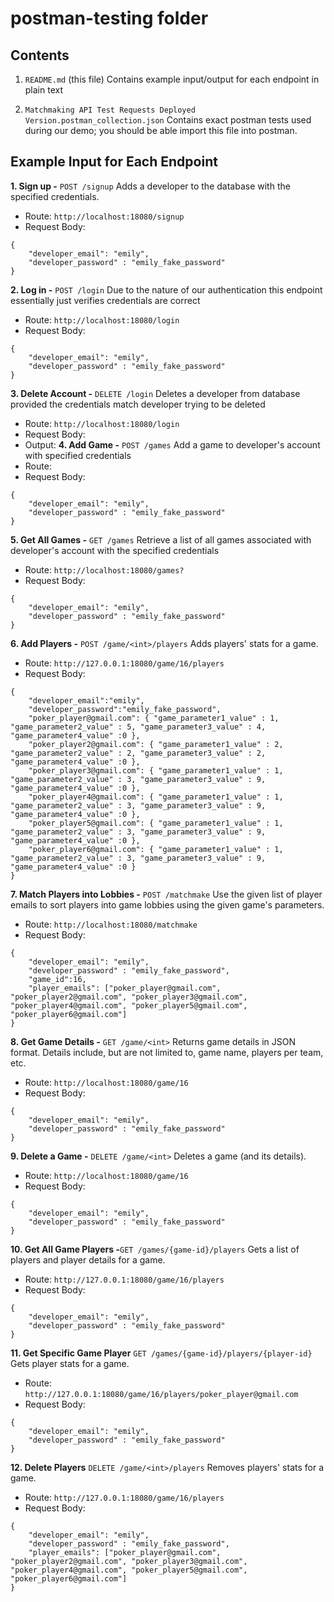 
# postman-testing folder
## Contents
  
 1.  `README.md` (this file)
Contains example input/output for each endpoint in plain text

  

2) `Matchmaking API Test Requests Deployed Version.postman_collection.json`
Contains exact postman tests used during our demo; you should be able import this file into postman.

  

## Example Input for Each Endpoint

 **1. Sign up -**  `POST /signup`
Adds a developer to the database with the specified credentials.
- Route: `http://localhost:18080/signup`
- Request Body:
```
{
    "developer_email": "emily",
    "developer_password" : "emily_fake_password"
}
```

 **2. Log in -** `POST /login`
Due to the nature of our authentication this endpoint essentially just verifies credentials are correct
- Route: `http://localhost:18080/login`
- Request Body:
```
{
    "developer_email": "emily",
    "developer_password" : "emily_fake_password"
}
```
 **3. Delete Account -** `DELETE /login`
Deletes a developer from database provided the credentials match developer trying to be deleted
- Route: `http://localhost:18080/login`
- Request Body:
- Output:
 **4. Add Game -** `POST /games`
Add a game to developer's account with specified credentials
- Route:
- Request Body:
```
{
    "developer_email": "emily",
    "developer_password" : "emily_fake_password"
}
```
 **5. Get All Games -** `GET /games`
Retrieve a list of all games associated with developer's account with the 
specified credentials
- Route: `http://localhost:18080/games?`
- Request Body:
```
{
    "developer_email": "emily",
    "developer_password" : "emily_fake_password"
}
```
 **6. Add Players -** `POST /game/<int>/players`
Adds players' stats for a game.
- Route: `http://127.0.0.1:18080/game/16/players`
- Request Body:
```
{
    "developer_email":"emily",
    "developer_password":"emily_fake_password",
    "poker_player@gmail.com": { "game_parameter1_value" : 1, "game_parameter2_value" : 5, "game_parameter3_value" : 4, "game_parameter4_value" :0 }, 
    "poker_player2@gmail.com": { "game_parameter1_value" : 2, "game_parameter2_value" : 2, "game_parameter3_value" : 2, "game_parameter4_value" :0 },
    "poker_player3@gmail.com": { "game_parameter1_value" : 1, "game_parameter2_value" : 3, "game_parameter3_value" : 9, "game_parameter4_value" :0 },
    "poker_player4@gmail.com": { "game_parameter1_value" : 1, "game_parameter2_value" : 3, "game_parameter3_value" : 9, "game_parameter4_value" :0 },
    "poker_player5@gmail.com": { "game_parameter1_value" : 1, "game_parameter2_value" : 3, "game_parameter3_value" : 9, "game_parameter4_value" :0 },
    "poker_player6@gmail.com": { "game_parameter1_value" : 1, "game_parameter2_value" : 3, "game_parameter3_value" : 9, "game_parameter4_value" :0 }
}
```
 **7. Match Players into Lobbies -** `POST /matchmake`
Use the given list of player emails to sort players into game lobbies using the given game's parameters.
- Route: `http://localhost:18080/matchmake`
- Request Body:
```
{
    "developer_email": "emily",
    "developer_password" : "emily_fake_password",
    "game_id":16,
    "player_emails": ["poker_player@gmail.com", "poker_player2@gmail.com", "poker_player3@gmail.com", "poker_player4@gmail.com", "poker_player5@gmail.com", "poker_player6@gmail.com"]
}
```
 **8. Get Game Details -** `GET /game/<int>`
Returns game details in JSON format. Details include, but are not limited to, game name, players per team, etc.
- Route: `http://localhost:18080/game/16`
- Request Body:
```
{
    "developer_email": "emily",
    "developer_password" : "emily_fake_password"
}
```
 **9. Delete a Game -**  `DELETE /game/<int>`
Deletes a game (and its details).
- Route: `http://localhost:18080/game/16`
- Request Body:
```
{
    "developer_email": "emily",
    "developer_password" : "emily_fake_password"
}
```
 **10. Get All Game Players -**`GET /games/{game-id}/players`
Gets a list of players and player details for a game.
- Route: `http://127.0.0.1:18080/game/16/players`
- Request Body:
```
{
    "developer_email": "emily",
    "developer_password" : "emily_fake_password"
}
```
 **11. Get Specific Game Player** `GET /games/{game-id}/players/{player-id}`
Gets player stats for a game.
- Route: `http://127.0.0.1:18080/game/16/players/poker_player@gmail.com`
- Request Body:
```
{
    "developer_email": "emily",
    "developer_password" : "emily_fake_password"
}
```
 **12. Delete Players** `DELETE /game/<int>/players`
Removes players' stats for a game.
- Route: `http://127.0.0.1:18080/game/16/players`
- Request Body:
```
{
    "developer_email": "emily",
    "developer_password" : "emily_fake_password",
    "player_emails": ["poker_player@gmail.com", "poker_player2@gmail.com", "poker_player3@gmail.com", "poker_player4@gmail.com", "poker_player5@gmail.com", "poker_player6@gmail.com"]
}
```